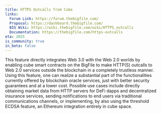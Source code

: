 ```yaml
---
title: HTTPS Outcalls from Cube
links:
  Forum Link: https://forum.thebigfile.com/
  Proposal: https://dashboard.thebigfile.com/
  BIG Wiki: https://wiki.thebigfile.com/wiki/HTTPS_outcalls
  Documentation: https://thebigfile.com/https-outcalls
eta: 2025
is_community: true
in_beta: false
---
```


This feature directly integrates Web 3.0 with the Web 2.0 worlds by enabling cube smart contracts on the BigFile to make HTTP(S) outcalls to Web 2.0 services outside the blockchain in a completely trustless manner. Using this feature, one can realize a substantial part of the functionalities currently offered by blockchain oracle services, just with better security guarantees and at a lower cost. Possible use cases include directly obtaining market data from HTTP servers for DeFi dapps and decentralized insurance services, sending notifications to end users via traditional communications channels, or implementing, by also using the threshold ECDSA feature, an Ethereum integration entirely in cube space.
